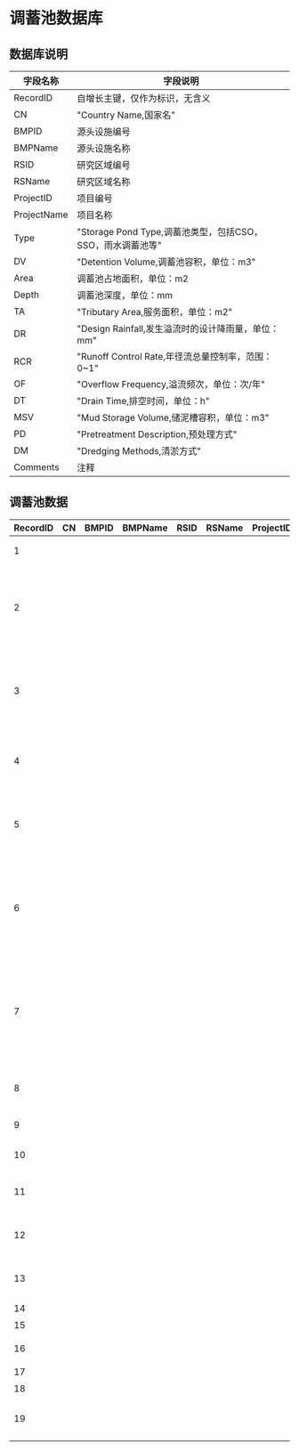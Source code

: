 # 调蓄池数据库

## 数据库说明

| 字段名称        | 字段说明                                       |
|-------------|--------------------------------------------|
| RecordID    | 自增长主键，仅作为标识，无含义                            |
| CN          | "Country Name,国家名"                         |
| BMPID       | 源头设施编号                                     |
| BMPName     | 源头设施名称                                     |
| RSID        | 研究区域编号                                     |
| RSName      | 研究区域名称                                     |
| ProjectID   | 项目编号                                       |
| ProjectName | 项目名称                                       |
| Type        | "Storage Pond Type,调蓄池类型，包括CSO，SSO，雨水调蓄池等" |
| DV          | "Detention Volume,调蓄池容积，单位：m3"             |
| Area        | 调蓄池占地面积，单位：m2                              |
| Depth       | 调蓄池深度，单位：mm                                |
| TA          | "Tributary Area,服务面积，单位：m2"                |
| DR          | "Design Rainfall,发生溢流时的设计降雨量，单位：mm"        |
| RCR         | "Runoff Control Rate,年径流总量控制率，范围：0~1"      |
| OF          | "Overflow Frequency,溢流频次，单位：次/年"           |
| DT          | "Drain Time,排空时间，单位：h"                     |
| MSV         | "Mud Storage Volume,储泥槽容积，单位：m3"           |
| PD          | "Pretreatment Description,预处理方式"           |
| DM          | "Dredging Methods,清淤方式"                    |
| Comments    | 注释                                         |


## 调蓄池数据

| RecordID | CN | BMPID | BMPName | RSID | RSName | ProjectID | ProjectName       | Type | DV         | Area | Depth | TA      | DR | RCR | OF | DT    | MSV   | PD     | DM       | Comments |
|----------|----|-------|---------|------|--------|-----------|-------------------|------|------------|------|-------|---------|----|-----|----|-------|-------|--------|----------|----------|
| 1        |    |       |         |      |        |           | 通州海绵城市            |      | 3          |      |       | 30      | 30 |     | 3  | 6     | 3     | 沉淀     | 人工       |          |
| 2        |    |       |         |      |        |           | 北京某临山区域           |      | 33220      |      |       | 732200  |    |     | 5  | 6     | 33220 | 蓄滞区域雨水 |          |          |
| 3        |    |       |         |      |        |           | 合肥杏花调蓄池           |      | 17500      |      |       | 2900000 | 8  |     |    | 8     | 17500 |        | 门式冲洗装置   |          |
| 4        |    |       |         |      |        |           | 苏州梦清园             |      | 25000      |      |       |         |    |     |    | 1\.25 |       |        | 冲洗系统     |          |
| 5        |    |       |         |      |        |           | 天津市新开河调蓄池         |      | 45000      |      |       | 445     | 25 |     |    |       |       |        | 潜水排空泵    |          |
| 6        |    |       |         |      |        |           | 九星雨污水泵站           |      | 2200       |      |       | 589500  | 5  |     |    |       |       |        | 水力自冲洗方式  |          |
| 7        |    |       |         |      |        |           | 泗塘污水处理厂           |      | 19074      |      |       | 5780000 | 5  |     |    | 40    |       | 沉淀     | 计自动冲洗水系统 |          |
| 8        |    |       |         |      |        |           | 梦清园活水公园调蓄池        |      | 25000      |      |       | 7051000 |    |     |    | 1\.25 |       |        | 放空泵      |          |
| 9        |    |       |         |      |        |           | 上海成都路排水系统         |      | 3060000000 |      |       | 7400    |    |     |    |       |       |        |          |          |
| 10       |    |       |         |      |        |           | 上海新昌平排水系统         |      | 3540000000 |      |       | 15000   |    |     |    |       |       |        |          |          |
| 11       |    |       |         |      |        |           | 北京城市副中心职工周转房项目A地块 |      | 900        |      |       |         |    |     |    |       |       |        |          |          |
| 12       |    |       |         |      |        |           | 北京城市副中心职工周转房项目B地块 |      | 1222\.38   |      |       | 40746   |    |     |    |       |       |        |          |          |
| 13       |    |       |         |      |        |           | 北京城市副中心职工周转房项目C地块 |      | 2928\.4    |      |       | 232382  | 34 |     |    |       |       |        |          |          |
| 14       |    |       |         |      |        |           | 杨坨中南区             |      | 500        |      |       | 11411   |    |     |    |       |       |        |          |          |
| 15       |    |       |         |      |        |           | 杨坨北区              |      | 320        |      |       | 9664    |    |     |    |       |       |        |          |          |
| 16       |    |       |         |      |        |           | 北京通州芙蓉小学          |      | 63\.5      |      |       | 127     |    |     |    |       |       |        |          |          |
| 17       |    |       |         |      |        |           | 武夷水岸花城            |      | 98         |      |       |         |    |     |    |       |       |        |          |          |
| 18       |    |       |         |      |        |           | 新华联运河湾            |      | 151        |      |       |         |    |     |    |       |       |        |          |          |
| 19       |    |       |         |      |        |           | 紫运西里东区（第二设计合同段）   |      | 673        |      |       |         |    |     |    |       |       | 沉淀     |          |          |
